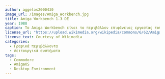 ```yaml
---
author: aggelos2000430
image_url: /images/Amiga_Workbench.jpg
title: Amiga Workbench 1.3 DE
year: 1988
caption: To Amiga Workbench είναι το περιβάλλον επιφάνειας εργασίας του AmigaOS της Commodore και παρείχε στο χρήστη μια γραφική διεπαφή για διάδραση με αρχεία και εφαρμογές 
license_url: "https://upload.wikimedia.org/wikipedia/commons/6/62/Amiga_Workbench_1.3.2_and_Extras.jpg" 
license_text: Courtesy of Wikimedia 
categories:
  - Γραφικά περιβάλλοντα
  - Λειτουργικά συστήματα
tags:
  - Commodore 
  - AmigaOS
  - Desktop Environment 
---
```

